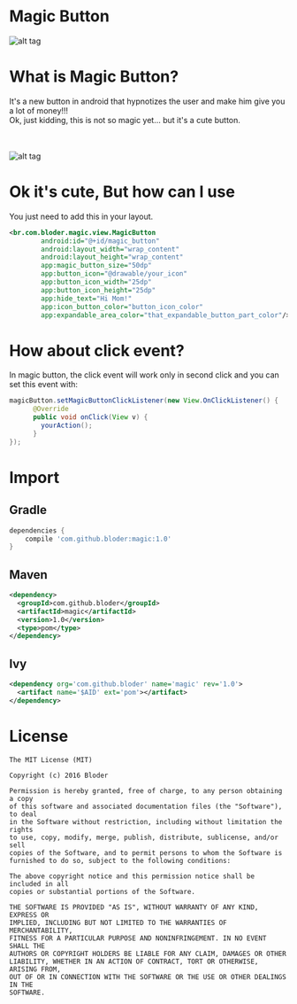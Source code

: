 # Magic Button

![alt tag](http://www.clipartlord.com/wp-content/uploads/2015/10/magic-wand2.png)

# What is Magic Button?

It's a new button in android that hypnotizes the user and make him give you a lot of money!!! <br/>
Ok, just kidding, this is not so magic yet... but it's a cute button. <br/> <br/> <br/>

![alt tag](https://github.com/daniel-martins-IR/MagicButton/blob/master/app/src/main/res/drawable/giphy.gif)
<br/>

# Ok it's cute, But how can I use

You just need to add this in your layout.

```xml
<br.com.bloder.magic.view.MagicButton
        android:id="@+id/magic_button"
        android:layout_width="wrap_content"
        android:layout_height="wrap_content"
        app:magic_button_size="50dp"
        app:button_icon="@drawable/your_icon"
        app:button_icon_width="25dp"
        app:button_icon_height="25dp"
        app:hide_text="Hi Mom!"
        app:icon_button_color="button_icon_color"
        app:expandable_area_color="that_expandable_button_part_color"/>
```

# How about click event?

In magic button, the click event will work only in second click and you can set this event with:

```java
magicButton.setMagicButtonClickListener(new View.OnClickListener() {
      @Override
      public void onClick(View v) {
        yourAction();
      }
});
```

# Import

## Gradle

```groovy
dependencies {
    compile 'com.github.bloder:magic:1.0'
}
```

## Maven

```xml
<dependency>
  <groupId>com.github.bloder</groupId>
  <artifactId>magic</artifactId>
  <version>1.0</version>
  <type>pom</type>
</dependency>

```

## Ivy

```xml
<dependency org='com.github.bloder' name='magic' rev='1.0'>
  <artifact name='$AID' ext='pom'></artifact>
</dependency>

```

# License

```
The MIT License (MIT)

Copyright (c) 2016 Bloder

Permission is hereby granted, free of charge, to any person obtaining a copy
of this software and associated documentation files (the "Software"), to deal
in the Software without restriction, including without limitation the rights
to use, copy, modify, merge, publish, distribute, sublicense, and/or sell
copies of the Software, and to permit persons to whom the Software is
furnished to do so, subject to the following conditions:

The above copyright notice and this permission notice shall be included in all
copies or substantial portions of the Software.

THE SOFTWARE IS PROVIDED "AS IS", WITHOUT WARRANTY OF ANY KIND, EXPRESS OR
IMPLIED, INCLUDING BUT NOT LIMITED TO THE WARRANTIES OF MERCHANTABILITY,
FITNESS FOR A PARTICULAR PURPOSE AND NONINFRINGEMENT. IN NO EVENT SHALL THE
AUTHORS OR COPYRIGHT HOLDERS BE LIABLE FOR ANY CLAIM, DAMAGES OR OTHER
LIABILITY, WHETHER IN AN ACTION OF CONTRACT, TORT OR OTHERWISE, ARISING FROM,
OUT OF OR IN CONNECTION WITH THE SOFTWARE OR THE USE OR OTHER DEALINGS IN THE
SOFTWARE.
```
